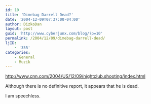 ```yaml
---
id: 10
title: 'Dimebag Darrell Dead?'
date: '2004-12-09T07:37:00-04:00'
author: DizkoDan
layout: post
guid: 'http://www.cyberjunx.com/blog/?p=10'
permalink: /2004/12/09/dimebag-darrell-dead/
ljID:
    - '355'
categories:
    - General
    - Muzik
---
```


http://www.cnn.com/2004/US/12/09/nightclub.shooting/index.html

Although there is no definitive report, it appears that he is dead.

I am speechless.